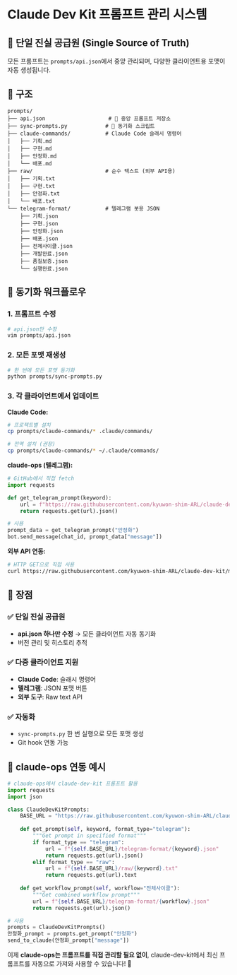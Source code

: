 # Claude Dev Kit 프롬프트 관리 시스템

## 🎯 단일 진실 공급원 (Single Source of Truth)

모든 프롬프트는 `prompts/api.json`에서 중앙 관리되며, 다양한 클라이언트용 포맷이 자동 생성됩니다.

## 📁 구조

```
prompts/
├── api.json                    # 📡 중앙 프롬프트 저장소
├── sync-prompts.py            # 🔄 동기화 스크립트
├── claude-commands/           # Claude Code 슬래시 명령어
│   ├── 기획.md
│   ├── 구현.md  
│   ├── 안정화.md
│   └── 배포.md
├── raw/                       # 순수 텍스트 (외부 API용)
│   ├── 기획.txt
│   ├── 구현.txt
│   ├── 안정화.txt
│   └── 배포.txt
└── telegram-format/           # 텔레그램 봇용 JSON
    ├── 기획.json
    ├── 구현.json
    ├── 안정화.json
    ├── 배포.json
    ├── 전체사이클.json
    ├── 개발완료.json
    ├── 품질보증.json
    └── 실행완료.json
```

## 🔄 동기화 워크플로우

### 1. 프롬프트 수정
```bash
# api.json만 수정
vim prompts/api.json
```

### 2. 모든 포맷 재생성
```bash
# 한 번에 모든 포맷 동기화
python prompts/sync-prompts.py
```

### 3. 각 클라이언트에서 업데이트

**Claude Code:**
```bash
# 프로젝트별 설치
cp prompts/claude-commands/* .claude/commands/

# 전역 설치 (권장)
cp prompts/claude-commands/* ~/.claude/commands/
```

**claude-ops (텔레그램):**
```python
# GitHub에서 직접 fetch
import requests

def get_telegram_prompt(keyword):
    url = f"https://raw.githubusercontent.com/kyuwon-shim-ARL/claude-dev-kit/main/prompts/telegram-format/{keyword}.json"
    return requests.get(url).json()

# 사용
prompt_data = get_telegram_prompt("안정화")
bot.send_message(chat_id, prompt_data["message"])
```

**외부 API 연동:**
```bash
# HTTP GET으로 직접 사용
curl https://raw.githubusercontent.com/kyuwon-shim-ARL/claude-dev-kit/main/prompts/raw/안정화.txt
```

## 🎯 장점

### ✅ 단일 진실 공급원
- **api.json 하나만 수정** → 모든 클라이언트 자동 동기화
- 버전 관리 및 히스토리 추적

### ✅ 다중 클라이언트 지원
- **Claude Code**: 슬래시 명령어
- **텔레그램**: JSON 포맷 버튼
- **외부 도구**: Raw text API

### ✅ 자동화
- `sync-prompts.py` 한 번 실행으로 모든 포맷 생성
- Git hook 연동 가능

## 🚀 claude-ops 연동 예시

```python
# claude-ops에서 claude-dev-kit 프롬프트 활용
import requests
import json

class ClaudeDevKitPrompts:
    BASE_URL = "https://raw.githubusercontent.com/kyuwon-shim-ARL/claude-dev-kit/main/prompts"
    
    def get_prompt(self, keyword, format_type="telegram"):
        """Get prompt in specified format"""
        if format_type == "telegram":
            url = f"{self.BASE_URL}/telegram-format/{keyword}.json"
            return requests.get(url).json()
        elif format_type == "raw":
            url = f"{self.BASE_URL}/raw/{keyword}.txt"
            return requests.get(url).text
    
    def get_workflow_prompt(self, workflow="전체사이클"):
        """Get combined workflow prompt"""
        url = f"{self.BASE_URL}/telegram-format/{workflow}.json"
        return requests.get(url).json()

# 사용
prompts = ClaudeDevKitPrompts()
안정화_prompt = prompts.get_prompt("안정화")
send_to_claude(안정화_prompt["message"])
```

이제 **claude-ops는 프롬프트를 직접 관리할 필요 없이**, claude-dev-kit에서 최신 프롬프트를 자동으로 가져와 사용할 수 있습니다! 🎯